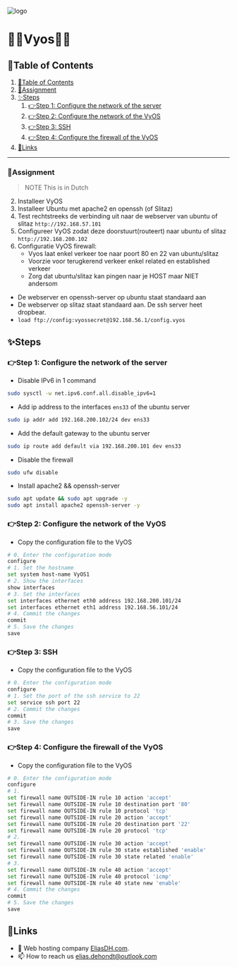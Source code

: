![logo](https://eliasdh.com/assets/media/images/logo-github.png)
# 💙🤍Vyos🤍💙

## 📘Table of Contents

1. [📘Table of Contents](#📘table-of-contents)
2. [📝Assignment](#📝assignment)
3. [✨Steps](#✨steps)
    1. [👉Step 1: Configure the network of the server](#👉step-1-configure-the-network-of-the-server)
    2. [👉Step 2: Configure the network of the VyOS](#👉step-2-configure-the-network-of-the-vyos)
    3. [👉Step 3: SSH](#👉step-3-ssh)
    4. [👉Step 4: Configure the firewall of the VyOS](#👉step-4-configure-the-firewall-of-the-vyos)
4. [🔗Links](#🔗links)

---

### 📝Assignment 
> NOTE This is in Dutch

2. Installeer VyOS
3. Installeer Ubuntu met apache2 en openssh  (of Slitaz)
4. Test rechtstreeks de verbinding uit naar de webserver van ubuntu of slitaz `http://192.168.57.101`
5. Configureer VyOS zodat deze doorstuurt(routeert) naar ubuntu of slitaz `http://192.168.200.102`
6. Configuratie VyOS firewall:
    - Vyos laat enkel verkeer toe naar poort 80 en 22 van ubuntu/slitaz
    - Voorzie voor terugkerend verkeer enkel related en established verkeer
    - Zorg dat ubuntu/slitaz kan pingen naar je HOST maar NIET andersom

- De webserver en openssh-server op ubuntu staat standaard aan
- De webserver op slitaz staat standaard aan. De ssh server heet dropbear.
- `load ftp://config:vyossecret@192.168.56.1/config.vyos`

## ✨Steps

### 👉Step 1: Configure the network of the server

- Disable IPv6 in 1 command
```bash
sudo sysctl -w net.ipv6.conf.all.disable_ipv6=1
```

- Add ip address to the interfaces `ens33` of the ubuntu server
```bash
sudo ip addr add 192.168.200.102/24 dev ens33
```

- Add the default gateway to the ubuntu server
```bash
sudo ip route add default via 192.168.200.101 dev ens33
```

- Disable the firewall
```bash
sudo ufw disable
```

- Install apache2 && openssh-server
```bash
sudo apt update && sudo apt upgrade -y
sudo apt install apache2 openssh-server -y
```

### 👉Step 2: Configure the network of the VyOS

- Copy the configuration file to the VyOS
```bash
# 0. Enter the configuration mode
configure
# 1. Set the hostname
set system host-name VyOS1
# 2. Show the interfaces
show interfaces
# 3. Set the interfaces
set interfaces ethernet eth0 address 192.168.200.101/24
set interfaces ethernet eth1 address 192.168.56.101/24
# 4. Commit the changes
commit
# 5. Save the changes
save
```

### 👉Step 3: SSH

- Copy the configuration file to the VyOS
```bash
# 0. Enter the configuration mode
configure
# 1. Set the port of the ssh service to 22
set service ssh port 22
# 2. Commit the changes
commit
# 3. Save the changes
save
```

### 👉Step 4: Configure the firewall of the VyOS

- Copy the configuration file to the VyOS
```bash
# 0. Enter the configuration mode
configure
# 1. 
set firewall name OUTSIDE-IN rule 10 action 'accept'
set firewall name OUTSIDE-IN rule 10 destination port '80'
set firewall name OUTSIDE-IN rule 10 protocol 'tcp'
set firewall name OUTSIDE-IN rule 20 action 'accept'
set firewall name OUTSIDE-IN rule 20 destination port '22'
set firewall name OUTSIDE-IN rule 20 protocol 'tcp'
# 2. 
set firewall name OUTSIDE-IN rule 30 action 'accept'
set firewall name OUTSIDE-IN rule 30 state established 'enable'
set firewall name OUTSIDE-IN rule 30 state related 'enable'
# 3. 
set firewall name OUTSIDE-IN rule 40 action 'accept'
set firewall name OUTSIDE-IN rule 40 protocol 'icmp'
set firewall name OUTSIDE-IN rule 40 state new 'enable'
# 4. Commit the changes
commit
# 5. Save the changes
save
```

## 🔗Links
- 👯 Web hosting company [EliasDH.com](https://eliasdh.com).
- 📫 How to reach us elias.dehondt@outlook.com